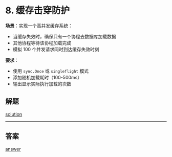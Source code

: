 # **8. 缓存击穿防护**
**场景**：实现一个高并发缓存系统：
- 当缓存失效时，确保只有一个协程去数据库加载数据
- 其他协程等待该协程加载完成
- 模拟 100 个并发请求同时到达缓存失效时刻

**要求**：
- 使用 `sync.Once` 或 `singleflight` 模式
- 添加随机加载耗时（100-500ms）
- 输出显示实际执行加载的次数


## 解题

[solution](your_solution.go)

---

## 答案

[answer](answer.go)
